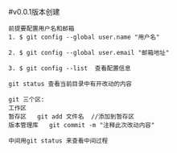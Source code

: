 #v0.0.1版本创建

	前提要配置用户名和邮箱
	1. $ git config --global user.name "用户名"
	
	2. $ git config --global user.email "邮箱地址"
	
	3. $ git config --list  查看配置信息

	git status 查看当前目录中有开改动的内容
	
	git 三个区:
	工作区
	暂存区   git add 文件名  //添加到暂存区
	版本管理库	git commit -m "注释此次改动内容"
	
	中间用git status 来查看中间过程
	
	